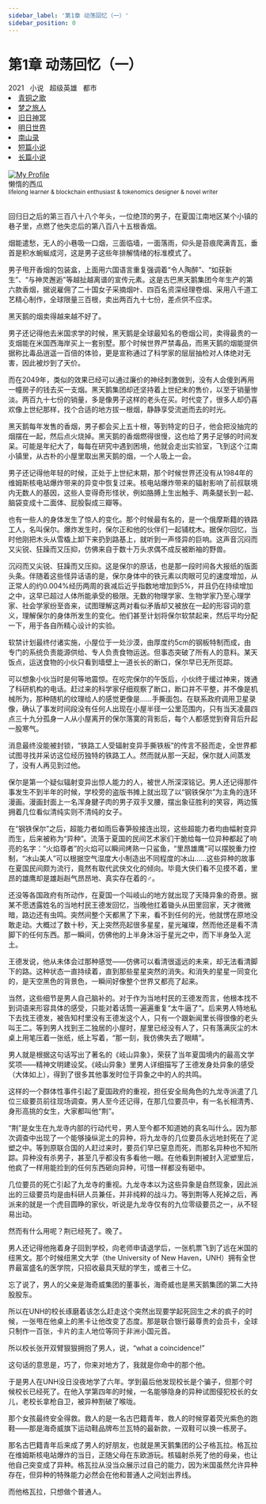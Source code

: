 ```yaml
---
sidebar_label: '第1章 动荡回忆（一）'
sidebar_position: 0
---
```


# 第1章 动荡回忆（一）

<nav class="navbar">
  <div class="navbar__inner">
    <div class="navbar__items">
      <span class="badge badge--info">2021</span>&nbsp;&nbsp;
      <span class="badge badge--primary">小说</span>&nbsp;&nbsp;
      <span class="badge badge--secondary">超级英雄</span>&nbsp;&nbsp;
      <span class="badge badge--secondary">都市</span>
    </div>
    <div class="navbar__items navbar__items--right">
      <li class="pills__item"><a href="/docs/Collection/song_of_ancient">青铜之歌</a></li>
      <li class="pills__item"><a href="/docs/Collection/dream_passenger">梦之旅人</a></li>
      <li class="pills__item"><a href="/docs/Collection/elder_gods">旧日神冥</a></li>
      <li class="pills__item"><a href="/docs/Collection/after_century">明日世界</a></li>
      <li class="pills__item"><a href="/docs/Collection/seeking_for_garden">南山录</a></li>
      <li class="pills__item"><a href="/docs/Collection/short_story">短篇小说</a></li>
      <li class="pills__item pills__item--active"><a href="/docs/Collection/soaga_series">长篇小说</a></li>
    </div>
  </div>
</nav><br />

<div class="avatar">
  <a
    class="avatar__photo-link avatar__photo avatar__photo--lg"
    href="https://twitter.com/jokenomicser">
    <img
      alt="My Profile"
      src="https://avatars.githubusercontent.com/u/114914856?v=4?s=400" />
  </a>
  <div class="avatar__intro">
    <div class="avatar__name">懒惰的西瓜</div>
    <small class="avatar__subtitle">
      lifelong learner & blockchain enthusiast & tokenomics designer & novel writer
    </small>
  </div>
</div><br />

回归日之后的第三百八十八个年头，一位绝顶的男子，在夏国江南地区某个小镇的巷子里，点燃了他失恋后的第八百八十五根香烟。

烟能遣愁，无人的小巷吸一口烟，三面临墙，一面落雨，仰头是苔痕爬满青瓦，垂首是积水蜿蜒成河，这是男子这些年排解情绪的标准模式了。

男子甩开香烟的包装盒，上面用六国语言重复强调着“令人陶醉”、“如获新生”、“与神灵邂逅”等越扯越离谱的宣传元素。这是古巴黑天鹅集团今年生产的第六款香烟，据说雇佣了二十国女子采摘烟叶、四百名资深经理卷烟、采用八千道工艺精心制作，全球限量三百根，卖出两百九十七份，差点供不应求。

黑天鹅的烟卖得越来越不好了。

男子还记得他去米国求学的时候，黑天鹅是全球最知名的卷烟公司，卖得最贵的一支烟能在米国西海岸买上一套别墅。那个时候世界严禁毒品，而黑天鹅的烟能提供据称比毒品逍遥一百倍的体验，更是宣称通过了科学家的层层抽检对人体绝对无害，因此被炒到了天价。

而在2049年，类似的效果已经可以通过廉价的神经刺激做到，没有人会傻到再用一幢房子的钱去买一支烟。黑天鹅集团却还坚持着上世纪末的售价，以至于销量惨淡。两百九十七份的销量，多是像男子这样的老头在买。时代变了，很多人却仍喜欢像上世纪那样，找个合适的地方拔一根烟，静静享受流逝而去的时光。

黑天鹅每年发售的香烟，男子都会买上五十根，等到特定的日子，他会把没抽完的烟摆在一起，然后点火烧掉。黑天鹅的香烟燃得很慢，这也给了男子足够的时间发呆。可能是年纪大了，每每在研究中遇到困境，他就会走出实验室，飞到这个江南小镇里，从古朴的小屋里取出黑天鹅的烟，一个人吸上一会。

男子还记得他年轻的时候，正处于上世纪末期，那个时候世界还没有从1984年的维姆斯核电站爆炸带来的异变中恢复过来。核电站爆炸带来的辐射影响了前叔联境内无数人的基因，这些人变得奇形怪状，例如胳膊上生出触手、两条腿长到一起、脑袋变成十二面体、屁股裂成三瓣等。

也有一些人的身体发生了惊人的变化。那个时候最有名的，是一个俄摩斯籍的铁路工人，名叫保尔。爆炸发生时，保尔正和他的伙伴们一起铺枕木。据保尔回忆，当时他刚把木头从雪橇上卸下来扔到路基上，就听到一声怪异的巨响。这声音沉闷而又尖锐、狂躁而又压抑，仿佛来自于数十万头求偶不成反被断袖的野兽。

沉闷而又尖锐、狂躁而又压抑。这是保尔的原话，也是那一段时间各大报纸的版面头条。伴随着这些怪异话语的是，保尔身体中的铁元素以肉眼可见的速度增加，从正常人的约0.004%经历两周的衰减后近乎指数地增加到5%，并且仍在持续增加之中，这早已超过人体所能承受的极限。无数的物理学家、生物学家乃至心理学家、社会学家纷至沓来，试图理解这两对看似矛盾却又被放在一起的形容词的意义，理解保尔的身体所发生的变化。他们甚至计划将保尔软禁起来，然后平均分配一下，用于各自所精心设计的实验。

软禁计划最终付诸实施，小屋位于一处沙漠，由厚度约5cm的钢板特制而成，由专门的系统负责能源供给、专人负责食物运送。但事态突破了所有人的意料。某天饭点，运送食物的小伙只看到墙壁上一道长长的断口，保尔早已无所觅踪。

可以想象小伙当时是何等地震惊。在吃完保尔的午饭后，小伙终于缓过神来，拨通了科研机构的电话。赶过来的科学家仔细观察了断口，断口并不平整，并不像是机械所为，那种随机的纹理给人的感觉更像是……手撕面包。在联系政府调用卫星录像，确认了事发时间段没有任何人出现在小屋半径一公里范围内，只有当天凌晨四点三十九分孤身一人从小屋离开的保尔落寞的背影后，每个人都感觉到脊背后升起一股寒气。

消息最终没能被封锁，“铁路工人受辐射变异手撕铁板”的传言不胫而走，全世界都试图寻找并采访这位经历独特的铁路工人。然而就从那一天起，保尔就人间蒸发了，没有人再见到过他。

保尔是第一个疑似辐射变异出惊人能力的人，被世人所深深铭记。男人还记得那件事发生不到半年的时候，学校旁的盗版书摊上就出现了以“钢铁保尔”为主角的连环漫画。漫画封面上一名浑身腱子肉的男子双手叉腰，摆出象征胜利的笑容，两边簇拥着几位看似清纯实则不清纯的女子。

在“钢铁保尔”之后，超能力者如雨后春笋般接连出现，这些超能力者均由幅射变异而生，后来被称为“异种”。流落于夏国的民间艺术家们干脆给每一位异种都起了响亮的名字：“火焰尊者”的火焰可以瞬间烤熟一只鲨鱼，“里昂雄鹰”可以摆脱重力控制，“冰山美人”可以根据空气湿度大小制造出不同程度的冰山……这些异种的故事在夏国民间颇为流行，竟然有取代武侠文化的倾向。毕竟大侠们看不见摸不着，里昂的雄鹰却是雄赳赳气昂昂地、真实存在着的♂。

还没等各国政府有所动作，在夏国一个叫岐山的地方就出现了天降异象的奇景。据某不愿透露姓名的当地村民王德发回忆，当晚他扛着锄头从田里回家，天才微微暗，路边还有虫鸣。突然间整个天都黑了下来，看不到任何的光，他就愣在原地没敢走动。大概过了数十秒，天上突然亮起很多星星，星光璀璨，然而他还是看不清脚下的任何东西。那一瞬间，仿佛他的上半身沐浴于星光之中，而下半身坠入泥土。

王德发说，他从未体会过那种感觉——仿佛可以看清很遥远的未来，却无法看清脚下的路。这种状态一直持续着，直到那些星星突然的消失。和消失的星星一同变化的，是天空黑色的背景色，一瞬间好像整个世界又都亮了起来。

当然，这些细节是男人自己脑补的。对于作为当地村民的王德发而言，他根本找不到词语来形容具体的感受，只能对着话筒一遍遍重复“太牛逼了”。后来男人特地私下去找王德发，被告知村里没有王德发这个人，只有一个跟新闻里长得很像的老头叫王二。等到男人找到王二独居的小屋时，屋里已经没有人了，只有落满灰尘的木桌上用笔压着一张纸，纸上写着，“那一刻，我仿佛失去了眼睛”。

男人就是根据这句话写出了著名的《岐山异象》，荣获了当年夏国境内的最高文学奖项——精神文明建设奖。《岐山异象》里男人详细描写了王德发身处异象的感受（大体如上），得到了很多其他事发时位于异象之中的人的共鸣。

这样的一个群体性事件引起了夏国政府的重视，担任安全局角色的九龙寺派遣了几位三级要员前往现场调查。男人至今还记得，在那几位要员中，有一名长相清秀、身形高挑的女生，大家都叫他“荆”。

“荆”是女生在九龙寺内部的行动代号，男人至今都不知道她的真名叫什么。因为那次调查中出现了一个能够操纵泥土的异种，将九龙寺的几位要员永远地封死在了泥塑之中。等到原联合国的人赶过来时，要员们早已窒息而死，而那名异种也不知所踪。异种没有杀男子，甚至几乎都没有多看他一眼。在他看到荆被封入泥塑里后，他疯了一样用能捡到的任何东西砸向异种，可惜一样都没有砸中。

几位要员的死亡引起了九龙寺的重视。九龙寺本以为这些异象是自然现象，因此派出的三级要员均是由科研人员兼任，并非纯粹的战斗力。等到荆等人死掉之后，再派来的就是一个虎目圆睁的家伙，听说是九龙寺仅有的九位零级要员之一，从不轻易出动。

然而有什么用呢？荆已经死了。晚了。

男人还记得他拖着身子回到学校，向老师申请退学后，一张机票飞到了远在米国的纽黑文。那个时候纽黑文大学（the University of New Haven，UNH）拥有全世界最富盛名的医学院，只招收最具天赋的学生，或者三十亿。

忘了说了，男人的父亲是海奇威集团的董事长，海奇威也是黑天鹅集团的第二大持股股东。

所以在UNH的校长琢磨着该怎么赶走这个突然出现要学起死回生之术的疯子的时候，一张甩在他桌上的黑卡让他改变了态度。那是联合银行最尊贵的会员卡，全球只制作一百张，卡片的主人地位等同于非洲小国元首。

所以校长张开双臂狠狠拥抱了男人，说，“what a coincidence!”

这句话的意思是，巧了，你来对地方了，我就是你命中的那个他。

于是男人在UNH没日没夜地学了六年。学到最后他发现校长是个骗子，但那个时候校长已经死了。在他入学第四年的时候，一名能够隐身的异种试图侵犯校长的女儿，老校长拿枪自卫，被异种割破了喉咙。

那个女孩最终安全得救。救人的是一名古巴籍青年，救人的时候穿着荧光紫色的跑鞋——那是海奇威旗下运动鞋品牌布兰瓦特的最新款，一双鞋可以换一栋房子。

那名古巴籍青年后来成了男人的好朋友，也就是黑天鹅集团的公子格瓦拉。格瓦拉在维姆斯核电站爆炸的当日，正随父母在东欧游玩。核辐射杀死了他的母亲，也让他自己突变成了异种。格瓦拉从没当众展示过自己的能力，因为米国虽然允许异种存在，但异种的特殊能力必然会在他和普通人之间划出界线。

而他格瓦拉，只想做个普通人。
